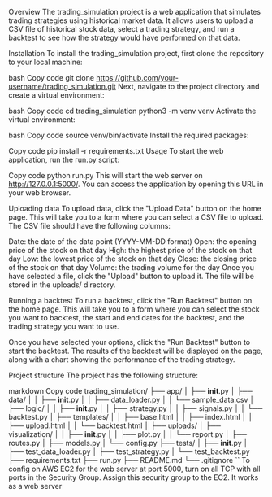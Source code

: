 Overview
The trading_simulation project is a web application that simulates trading strategies using historical market data. It allows users to upload a CSV file of historical stock data, select a trading strategy, and run a backtest to see how the strategy would have performed on that data.

Installation
To install the trading_simulation project, first clone the repository to your local machine:

bash
Copy code
git clone https://github.com/your-username/trading_simulation.git
Next, navigate to the project directory and create a virtual environment:

bash
Copy code
cd trading_simulation
python3 -m venv venv
Activate the virtual environment:

bash
Copy code
source venv/bin/activate
Install the required packages:

Copy code
pip install -r requirements.txt
Usage
To start the web application, run the run.py script:

Copy code
python run.py
This will start the web server on http://127.0.0.1:5000/. You can access the application by opening this URL in your web browser.

Uploading data
To upload data, click the "Upload Data" button on the home page. This will take you to a form where you can select a CSV file to upload. The CSV file should have the following columns:

Date: the date of the data point (YYYY-MM-DD format)
Open: the opening price of the stock on that day
High: the highest price of the stock on that day
Low: the lowest price of the stock on that day
Close: the closing price of the stock on that day
Volume: the trading volume for the day
Once you have selected a file, click the "Upload" button to upload it. The file will be stored in the uploads/ directory.

Running a backtest
To run a backtest, click the "Run Backtest" button on the home page. This will take you to a form where you can select the stock you want to backtest, the start and end dates for the backtest, and the trading strategy you want to use.

Once you have selected your options, click the "Run Backtest" button to start the backtest. The results of the backtest will be displayed on the page, along with a chart showing the performance of the trading strategy.

Project structure
The project has the following structure:

markdown
Copy code
trading_simulation/
├── app/
│   ├── __init__.py
│   ├── data/
│   │   ├── __init__.py
│   │   ├── data_loader.py
│   │   └── sample_data.csv
│   ├── logic/
│   │   ├── __init__.py
│   │   ├── strategy.py
│   │   ├── signals.py
│   │   └── backtest.py
│   ├── templates/
│   │   ├── base.html
│   │   ├── index.html
│   │   ├── upload.html
│   │   └── backtest.html
│   ├── uploads/
│   ├── visualization/
│   │   ├── __init__.py
│   │   ├── plot.py
│   │   └── report.py
│   ├── routes.py
│   ├── models.py
│   └── config.py
├── tests/
│   ├── __init__.py
│   ├── test_data_loader.py
│   ├── test_strategy.py
│   └── test_backtest.py
├── requirements.txt
├── run.py
├── README.md
└── .gitignore
``
To config on AWS EC2 for the web server at port 5000, turn on all TCP with all ports in the Security Group. Assign this security group to the EC2. It works as a web server